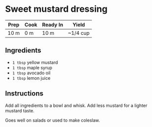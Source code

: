 # Sweet mustard dressing

| Prep | Cook | Ready In | Yield    |
| ---- | ---- | -------- | -------- |
| 10 m | 0 m  | 10 m     | ~1/4 cup |

## Ingredients

- `1 tbsp` yellow mustard
- `1 tbsp` maple syrup
- `1 tbsp` avocado oil
- `1 tbsp` lemon juice

## Instructions

Add all ingredients to a bowl and whisk. Add less mustard for a lighter mustard taste.

Goes well on salads or used to make coleslaw.
